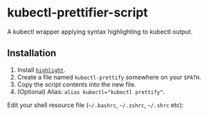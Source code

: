 # kubectl-prettifier-script
 A kubectl wrapper applying syntax highlighting to kubectl output.

## Installation

1. Install [`highlight`][1].
1. Create a file named `kubectl-prettify` somewhere on your `$PATH`.
1. Copy the script contents into the new file.
1. (Optional) Alias: `alias kubectl="kubectl prettify"`.

Edit your shell resource file (`~/.bashrc`, `~/.zshrc`, `~/.shrc` etc):


[1]: http://manpages.ubuntu.com/manpages/cosmic/man1/highlight.1.html
